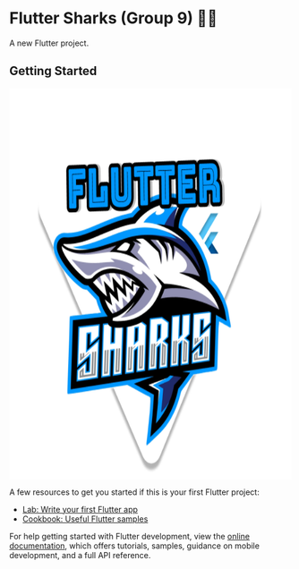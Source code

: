 # Flutter Sharks (Group 9) 🦈🦈

A new Flutter project.

## Getting Started

<img align="center" width="1000" height="700" src="web/icons/sharks_2.png"/>

A few resources to get you started if this is your first Flutter project:

- [Lab: Write your first Flutter app](https://docs.flutter.dev/get-started/codelab)
- [Cookbook: Useful Flutter samples](https://docs.flutter.dev/cookbook)

For help getting started with Flutter development, view the
[online documentation](https://docs.flutter.dev/), which offers tutorials,
samples, guidance on mobile development, and a full API reference.
